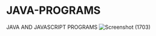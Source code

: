 # JAVA-PROGRAMS
JAVA AND JAVASCRIPT PROGRAMS
![Screenshot (1703)](https://github.com/shruti2222K/JAVA-PROGRAMS/assets/145823175/4d5a818c-8ed1-4ead-8fb2-28111f962b37)
